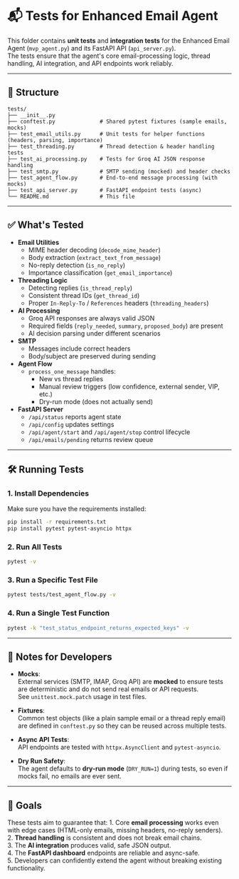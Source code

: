 # 📬 Tests for Enhanced Email Agent

This folder contains **unit tests** and **integration tests** for the
Enhanced Email Agent (`mvp_agent.py`) and its FastAPI API
(`api_server.py`).\
The tests ensure that the agent's core email-processing logic, thread
handling, AI integration, and API endpoints work reliably.

------------------------------------------------------------------------

## 📂 Structure

    tests/
    ├── __init__.py
    ├── conftest.py              # Shared pytest fixtures (sample emails, mocks)
    ├── test_email_utils.py      # Unit tests for helper functions (headers, parsing, importance)
    ├── test_threading.py        # Thread detection & header handling tests
    ├── test_ai_processing.py    # Tests for Groq AI JSON response handling
    ├── test_smtp.py             # SMTP sending (mocked) and header checks
    ├── test_agent_flow.py       # End-to-end message processing (with mocks)
    ├── test_api_server.py       # FastAPI endpoint tests (async)
    └── README.md                # This file

------------------------------------------------------------------------

## ✅ What's Tested

-   **Email Utilities**
    -   MIME header decoding (`decode_mime_header`)
    -   Body extraction (`extract_text_from_message`)
    -   No-reply detection (`is_no_reply`)
    -   Importance classification (`get_email_importance`)
-   **Threading Logic**
    -   Detecting replies (`is_thread_reply`)
    -   Consistent thread IDs (`get_thread_id`)
    -   Proper `In-Reply-To` / `References` headers
        (`threading_headers`)
-   **AI Processing**
    -   Groq API responses are always valid JSON
    -   Required fields (`reply_needed`, `summary`, `proposed_body`) are
        present
    -   AI decision parsing under different scenarios
-   **SMTP**
    -   Messages include correct headers
    -   Body/subject are preserved during sending
-   **Agent Flow**
    -   `process_one_message` handles:
        -   New vs thread replies
        -   Manual review triggers (low confidence, external sender,
            VIP, etc.)
        -   Dry-run mode (does not actually send)
-   **FastAPI Server**
    -   `/api/status` reports agent state
    -   `/api/config` updates settings
    -   `/api/agent/start` and `/api/agent/stop` control lifecycle
    -   `/api/emails/pending` returns review queue

------------------------------------------------------------------------

## 🛠️ Running Tests

### 1. Install Dependencies

Make sure you have the requirements installed:

``` bash
pip install -r requirements.txt
pip install pytest pytest-asyncio httpx
```

### 2. Run All Tests

``` bash
pytest -v
```

### 3. Run a Specific Test File

``` bash
pytest tests/test_agent_flow.py -v
```

### 4. Run a Single Test Function

``` bash
pytest -k "test_status_endpoint_returns_expected_keys" -v
```

------------------------------------------------------------------------

## 🧪 Notes for Developers

-   **Mocks**:\
    External services (SMTP, IMAP, Groq API) are **mocked** to ensure
    tests are deterministic and do not send real emails or API
    requests.\
    See `unittest.mock.patch` usage in test files.

-   **Fixtures**:\
    Common test objects (like a plain sample email or a thread reply
    email) are defined in `conftest.py` so they can be reused across
    multiple tests.

-   **Async API Tests**:\
    API endpoints are tested with `httpx.AsyncClient` and
    `pytest-asyncio`.

-   **Dry Run Safety**:\
    The agent defaults to **dry-run mode** (`DRY_RUN=1`) during tests,
    so even if mocks fail, no emails are ever sent.

------------------------------------------------------------------------

## 🎯 Goals

These tests aim to guarantee that: 1. Core **email processing** works
even with edge cases (HTML-only emails, missing headers, no-reply
senders).\
2. **Thread handling** is consistent and does not break email chains.\
3. The **AI integration** produces valid, safe JSON output.\
4. The **FastAPI dashboard** endpoints are reliable and async-safe.\
5. Developers can confidently extend the agent without breaking existing
functionality.
